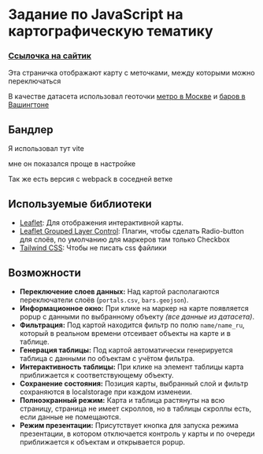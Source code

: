 # Задание по JavaScript на картографическую тематику

### [Ссылочка на сайтик](https://qberik.github.io/cartographic/)

Эта страничка отображают карту с меточками, между которыми можно переключаться

В качестве датасета использовал геоточки [метро в Москве](https://github.com/nextgis/metro4all/blob/master/data/msk/portals.csv) и [баров в Вашингтоне](https://github.com/benbalter/dc-wifi-social/blob/master/bars.geojson)

## Бандлер

Я использовал тут vite

мне он показался проще в настройке

Так же есть версия с webpack в соседней ветке

## Используемые библиотеки

- [Leaflet](https://leafletjs.com/): Для отображения интерактивной карты.
- [Leaflet Grouped Layer Control](https://github.com/ismyrnow/leaflet-groupedlayercontrol): Плагин, чтобы сделать Radio-button для слоёв, по умолчанию для маркеров там только Checkbox
- [Tailwind CSS](https://tailwindcss.com/): Чтобы не писать css файлики

## Возможности

- **Переключение слоев данных:** Над картой располагаются переключатели слоёв (`portals.csv`, `bars.geojson`).
- **Информационное окно:** При клике на маркер на карте появляется popup с данными по выбранному объекту _(все данные из датасета)_.
- **Фильтрация:** Под картой находится фильтр по полю `name/name_ru`, который в реальном времени отсеивает объекты на карте и в таблице.
- **Генерация таблицы:** Под картой автоматически генерируется таблица с данными по объектам с учётом фильтра.
- **Интерактивность таблицы:** При клике на элемент таблицы карта приближается к соответствующему объекту.
- **Сохранение состояния:** Позиция карты, выбранный слой и фильтр сохраняются в localstorage при каждом изменеии.
- **Полноэкранный режим:** Карта и таблица растянуты на всю страницу, страница не имеет скроллов, но в таблицы скроллы есть, если данные не помещаются.
- **Режим презентации:** Присутствует кнопка для запуска режима презентации, в котором отключается контроль у карты и по очереди приближается к объектам и открывается popup.
